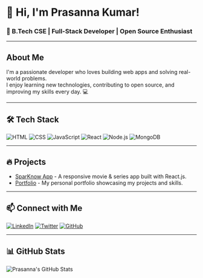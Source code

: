# 👋 Hi, I'm Prasanna Kumar!

### 🚀 B.Tech CSE | Full-Stack Developer | Open Source Enthusiast

---

## About Me
I'm a passionate developer who loves building web apps and solving real-world problems.  
I enjoy learning new technologies, contributing to open source, and improving my skills every day. 💻

---

## 🛠 Tech Stack
![HTML](https://img.shields.io/badge/HTML5-E34F26?style=for-the-badge&logo=html5&logoColor=white)
![CSS](https://img.shields.io/badge/CSS3-1572B6?style=for-the-badge&logo=css3&logoColor=white)
![JavaScript](https://img.shields.io/badge/JavaScript-F7DF1E?style=for-the-badge&logo=javascript&logoColor=black)
![React](https://img.shields.io/badge/React-61DAFB?style=for-the-badge&logo=react&logoColor=black)
![Node.js](https://img.shields.io/badge/Node.js-339933?style=for-the-badge&logo=nodedotjs&logoColor=white)
![MongoDB](https://img.shields.io/badge/MongoDB-47A248?style=for-the-badge&logo=mongodb&logoColor=white)

---

## 🔥 Projects
- [SparKnow App](https://sparknow.netlify.app/) - A responsive movie & series app built with React.js.
- [Portfolio](https://yourportfolio.com) - My personal portfolio showcasing my projects and skills.

---

## 📫 Connect with Me
[![LinkedIn](https://img.shields.io/badge/LinkedIn-0A66C2?style=for-the-badge&logo=linkedin&logoColor=white)](https://www.linkedin.com/in/yourprofile/)
[![Twitter](https://img.shields.io/badge/Twitter-1DA1F2?style=for-the-badge&logo=twitter&logoColor=white)](https://twitter.com/yourprofile)
[![GitHub](https://img.shields.io/badge/GitHub-181717?style=for-the-badge&logo=github&logoColor=white)](https://github.com/yourusername)

---

## 📊 GitHub Stats
![Prasanna's GitHub Stats](https://github-readme-stats.vercel.app/api?username=spk-2005&show_icons=true&theme=radical)
